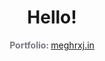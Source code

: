 <h1 align="center">Hello!</h1>

<p align="center">
<strong style="color: #787880">Portfolio: </strong> <a href="https://www.latlmes.com/breaking/meghrxj-1">meghrxj.in</a><br><strong style="color: #787880"></strong>
</p>
<br>
